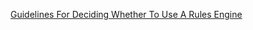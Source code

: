 <a href="http://herzberg.ca.sandia.gov/jess/guidelines.shtml">Guidelines For Deciding Whether To Use A Rules Engine</a>
